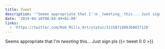 ```yaml
---
title: Tweet
description: '"Seems appropriate that I''m _tweeting_ this... Just sign pls "'
date: '2019-04-10T08:04:49+01:00'
links:
  - 'https://twitter.com/Rob_Mills_Art/status/1115871888360837120'
---
```

Seems appropriate that I'm _tweeting_ this... Just sign pls 
      {{< tweet 0 0 >}}
    
